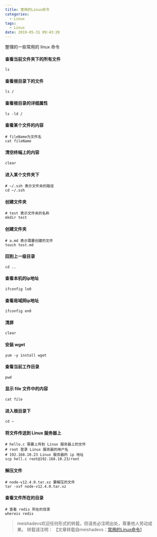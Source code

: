 ```yaml
---
title: 常用的Linux命令
categories:
  - Linux
tags:
  - Linux
date: 2019-05-31 09:43:20
---
```


整理的一些常用的 linux 命令
<!--more-->

#### 查看当前文件夹下的所有文件

	ls
	
#### 查看根目录下的文件

	ls /
	
#### 查看根目录的详细属性

	ls -ld /

#### 查看某个文件的内容

	# fileName为文件名
	cat fileName

#### 清空终端上的内容

	clear

#### 进入某个文件夹下

	# ~/.ssh 表示文件夹的路径
	cd ~/.ssh

#### 创建文件夹

	# test 表示文件夹的名称
	mkdir test

#### 创建文件夹

	# a.md 表示需要创建的文件
	touch test.md
	
#### 回到上一级目录

	cd ..
	
#### 查看本机的ip地址

	ifconfig lo0
	
#### 查看局域网ip地址

	ifconfig en0
	
#### 清屏

	clear

#### 安装 wget

	yum -y install wget
	
#### 查看当前工作目录

	pwd
	
#### 显示 file 文件中的内容

	cat file
	
#### 进入根目录下

	cd ~
	
#### 将文件传送到 Linux 服务器上
	
	# hello.c 需要上传到 Linux 服务器上的文件
	# root 登录 Linux 服务器的用户名
	# 192.168.10.23 Linux 服务器的 ip 地址
	scp hell.c root@192.168.10.23/root
	
#### 解压文件

	# node-v12.4.0.tar.xz 要解压的文件
	tar -xvf node-v12.4.0.tar.xz
	
#### 查看文件所在的目录

	# 查看 redis 所在的目录
	whereis redis
	

> meishadevs欢迎任何形式的转载，但请务必注明出处，尊重他人劳动成果。
转载请注明： 【文章转载自meishadevs：[常用的Linux命令](http://meishadevs.com/blog/常用的Linux命令)】